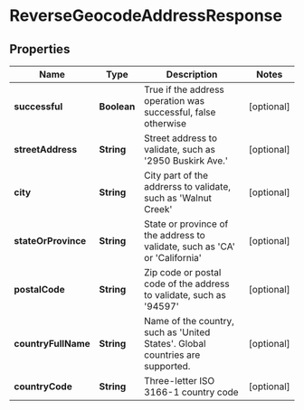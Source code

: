 
# ReverseGeocodeAddressResponse

## Properties
Name | Type | Description | Notes
------------ | ------------- | ------------- | -------------
**successful** | **Boolean** | True if the address operation was successful, false otherwise |  [optional]
**streetAddress** | **String** | Street address to validate, such as &#39;2950 Buskirk Ave.&#39; |  [optional]
**city** | **String** | City part of the addrerss to validate, such as &#39;Walnut Creek&#39; |  [optional]
**stateOrProvince** | **String** | State or province of the address to validate, such as &#39;CA&#39; or &#39;California&#39; |  [optional]
**postalCode** | **String** | Zip code or postal code of the address to validate, such as &#39;94597&#39; |  [optional]
**countryFullName** | **String** | Name of the country, such as &#39;United States&#39;.  Global countries are supported. |  [optional]
**countryCode** | **String** | Three-letter ISO 3166-1 country code |  [optional]



